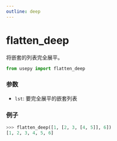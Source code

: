 ```yaml
---
outline: deep
---
```


# flatten_deep
将嵌套的列表完全展平。

```python
from usepy import flatten_deep
```

### 参数

- `lst`: 要完全展平的嵌套列表

### 例子

```python
>>> flatten_deep([1, [2, 3, [4, 5]], 6])
[1, 2, 3, 4, 5, 6]
```
